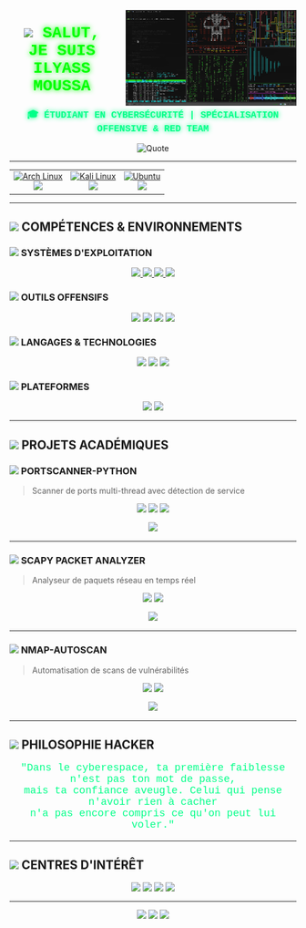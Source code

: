 <p align="center">
  <img src="R8SE.gif" width="300" align="right" style="margin-left: 20px;">
</p>

<h1 align="center" style="font-family: 'Courier New', monospace; color: #00FF00; text-shadow: 0 0 10px #00FF00;">
  <img src="https://media.giphy.com/media/hvRJCLFzcasrR4ia7z/giphy.gif" width="30"> 
  SALUT, JE SUIS ILYASS MOUSSA
</h1>

<h3 align="center" style="font-family: 'Courier New', monospace; color: #00FF88; text-shadow: 0 0 8px #00FF88;">
  🎓 ÉTUDIANT EN CYBERSÉCURITÉ | SPÉCIALISATION OFFENSIVE & RED TEAM
</h3>

<p align="center">
  <img src="https://readme-typing-svg.demolab.com?font=Consolas&size=20&duration=3000&pause=1000&color=00FF00&background=000000&center=true&vCenter=true&width=600&lines=%22Parle+peu.+Frappe+fort.+Touche+juste%22;%22%E2%80%94+Au+clavier%2C+%C3%A9videmment+%F0%9F%98%8F%22" alt="Quote">
</p>

---

<div align="center">
  <table>
    <tr>
      <td align="center">
        <a href="https://www.archlinux.org/">
          <img src="https://raw.githubusercontent.com/ilyass-moussa/ilyass-moussa/main/icons/arch.png" width="100" alt="Arch Linux">
          <br>
          <img src="https://img.shields.io/badge/ARCH-1793D1?style=for-the-badge&logo=arch-linux&logoColor=white&labelColor=000000">
        </a>
      </td>
      <td align="center">
        <a href="https://www.kali.org/">
          <img src="https://raw.githubusercontent.com/ilyass-moussa/ilyass-moussa/main/icons/kali.png" width="100" alt="Kali Linux">
          <br>
          <img src="https://img.shields.io/badge/KALI-557C94?style=for-the-badge&logo=kali-linux&logoColor=white&labelColor=000000">
        </a>
      </td>
      <td align="center">
        <a href="https://ubuntu.com/">
          <img src="https://raw.githubusercontent.com/ilyass-moussa/ilyass-moussa/main/icons/ubuntu.png" width="100" alt="Ubuntu">
          <br>
          <img src="https://img.shields.io/badge/UBUNTU-E95420?style=for-the-badge&logo=ubuntu&logoColor=white&labelColor=000000">
        </a>
      </td>
    </tr>
  </table>
</div>

---

## <img src="https://raw.githubusercontent.com/ilyass-moussa/ilyass-moussa/main/icons/skills.png" width="30"> **COMPÉTENCES & ENVIRONNEMENTS**

### <img src="https://raw.githubusercontent.com/ilyass-moussa/ilyass-moussa/main/icons/os.png" width="25"> **SYSTÈMES D'EXPLOITATION**
<p align="center">
  <a href="https://www.archlinux.org/">
    <img src="https://img.shields.io/badge/ARCH_LINUX-1793D1?style=plastic&logo=arch-linux&logoColor=white&labelColor=000000">
  </a>
  <a href="https://www.kali.org/">
    <img src="https://img.shields.io/badge/KALI_LINUX-557C94?style=plastic&logo=kali-linux&logoColor=white&labelColor=000000">
  </a>
  <a href="https://ubuntu.com/">
    <img src="https://img.shields.io/badge/UBUNTU-E95420?style=plastic&logo=ubuntu&logoColor=white&labelColor=000000">
  </a>
  <img src="https://img.shields.io/badge/WINDOWS_SERVER-0078D6?style=plastic&logo=windows&logoColor=white&labelColor=000000">
</p>

### <img src="https://raw.githubusercontent.com/ilyass-moussa/ilyass-moussa/main/icons/tools.png" width="25"> **OUTILS OFFENSIFS**
<p align="center">
  <img src="https://img.shields.io/badge/WIRESHARK-1679A7?style=plastic&logo=wireshark&logoColor=white&labelColor=000000">
  <img src="https://img.shields.io/badge/METASPLOIT-FF0000?style=plastic&logo=metasploit&logoColor=white&labelColor=000000">
  <img src="https://img.shields.io/badge/BURP_SUITE-F47C20?style=plastic&logo=burp-suite&logoColor=black&labelColor=000000">
  <img src="https://img.shields.io/badge/NMAP-4F5D95?style=plastic&logo=nmap&logoColor=white&labelColor=000000">
</p>

### <img src="https://raw.githubusercontent.com/ilyass-moussa/ilyass-moussa/main/icons/lang.png" width="25"> **LANGAGES & TECHNOLOGIES**
<p align="center">
  <img src="https://img.shields.io/badge/BASH-4EAA25?style=plastic&logo=gnu-bash&logoColor=white&labelColor=000000">
  <img src="https://img.shields.io/badge/PYTHON-3776AB?style=plastic&logo=python&logoColor=white&labelColor=000000">
  <img src="https://img.shields.io/badge/SQL-4479A1?style=plastic&logo=mysql&logoColor=white&labelColor=000000">
</p>

### <img src="https://raw.githubusercontent.com/ilyass-moussa/ilyass-moussa/main/icons/cloud.png" width="25"> **PLATEFORMES**
<p align="center">
  <img src="https://img.shields.io/badge/GITHUB-181717?style=plastic&logo=github&logoColor=white&labelColor=000000">
  <img src="https://img.shields.io/badge/GITHUB_PACKAGES-181717?style=plastic&logo=github&logoColor=white&labelColor=000000">
</p>

---

## <img src="https://raw.githubusercontent.com/ilyass-moussa/ilyass-moussa/main/icons/projects.png" width="30"> **PROJETS ACADÉMIQUES**

### <img src="https://raw.githubusercontent.com/ilyass-moussa/ilyass-moussa/main/icons/portscan.png" width="25"> **PORTSCANNER-PYTHON**
> Scanner de ports multi-thread avec détection de service  
<p align="center">
  <img src="https://img.shields.io/badge/-PYTHON-3776AB?style=for-the-badge&logo=python&logoColor=white&labelColor=000000">
  <img src="https://img.shields.io/badge/-SOCKET-5C94FB?style=for-the-badge&logo=socket.io&logoColor=white&labelColor=000000">
  <img src="https://img.shields.io/badge/-THREADING-4B8F75?style=for-the-badge&logo=threads&logoColor=white&labelColor=000000">
</p>
<p align="center">
  <a href="https://github.com/ilyass-moussa/PortScanner-Python">
    <img src="https://img.shields.io/badge/VOIR_LE_PROJET-00FF00?style=for-the-badge&logo=github&logoColor=black&labelColor=000000">
  </a>
</p>

---

### <img src="https://raw.githubusercontent.com/ilyass-moussa/ilyass-moussa/main/icons/packet.png" width="25"> **SCAPY PACKET ANALYZER**
> Analyseur de paquets réseau en temps réel  
<p align="center">
  <img src="https://img.shields.io/badge/-PYTHON-3776AB?style=for-the-badge&logo=python&logoColor=white&labelColor=000000">
  <img src="https://img.shields.io/badge/-SCAPY-3A8FCD?style=for-the-badge&logo=scapy&logoColor=white&labelColor=000000">
</p>
<p align="center">
  <a href="https://github.com/ilyass-moussa/Scapy-Packet-Analyzer">
    <img src="https://img.shields.io/badge/VOIR_LE_PROJET-00FF00?style=for-the-badge&logo=github&logoColor=black&labelColor=000000">
  </a>
</p>

---

### <img src="https://raw.githubusercontent.com/ilyass-moussa/ilyass-moussa/main/icons/nmap.png" width="25"> **NMAP-AUTOSCAN**
> Automatisation de scans de vulnérabilités  
<p align="center">
  <img src="https://img.shields.io/badge/-BASH-4EAA25?style=for-the-badge&logo=gnu-bash&logoColor=white&labelColor=000000">
  <img src="https://img.shields.io/badge/-NMAP-4F5D95?style=for-the-badge&logo=nmap&logoColor=white&labelColor=000000">
</p>
<p align="center">
  <a href="https://github.com/ilyass-moussa/Nmap-AutoScan">
    <img src="https://img.shields.io/badge/VOIR_LE_PROJET-00FF00?style=for-the-badge&logo=github&logoColor=black&labelColor=000000">
  </a>
</p>

---

## <img src="https://raw.githubusercontent.com/ilyass-moussa/ilyass-moussa/main/icons/philosophy.png" width="30"> **PHILOSOPHIE HACKER**

<p align="center" style="font-family: 'Courier New', monospace; color: #00FF88; font-size: 18px;">
  "Dans le cyberespace, ta première faiblesse n'est pas ton mot de passe,<br>
  mais ta confiance aveugle. Celui qui pense n'avoir rien à cacher<br>
  n'a pas encore compris ce qu'on peut lui voler."
</p>

---

## <img src="https://raw.githubusercontent.com/ilyass-moussa/ilyass-moussa/main/icons/interests.png" width="30"> **CENTRES D'INTÉRÊT**
<p align="center">
  <img src="https://img.shields.io/badge/-TESTS_D'INTRUSION-00FF00?style=for-the-badge&labelColor=000000">
  <img src="https://img.shields.io/badge/-ÉVASION-00FF88?style=for-the-badge&labelColor=000000">
  <img src="https://img.shields.io/badge/-RED_TEAM-00FF00?style=for-the-badge&labelColor=000000">
  <img src="https://img.shields.io/badge/-0DAY-00FF88?style=for-the-badge&labelColor=000000">
</p>

---

<p align="center">
  <img src="https://komarev.com/ghpvc/?username=ilyass-moussa&label=VISITES&color=00FF00&style=flat-square&labelColor=000000">
  <img src="https://img.shields.io/github/followers/ilyass-moussa?label=FOLLOWERS&style=flat-square&color=00FF00&labelColor=000000">
  <img src="https://img.shields.io/badge/STATUS-HACKING-00FF00?style=flat-square&labelColor=000000">
</p>
